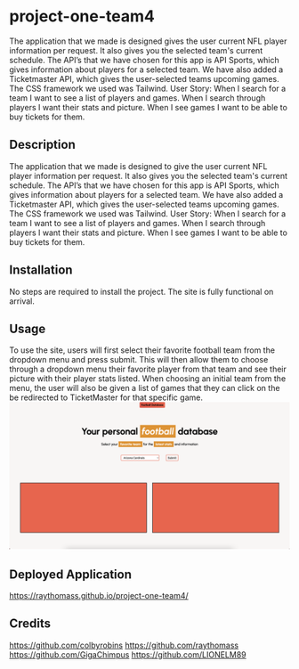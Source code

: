 # project-one-team4
The application that we made is designed gives the user current NFL player information per request. It also gives you the selected team's current schedule.
The API’s that we have chosen for this app is API Sports, which gives information about players for a selected team. We have also added a Ticketmaster API, which gives the user-selected teams upcoming games. The CSS framework we used was Tailwind.
User Story: When I search for a team I want to see a list of players and games. When I search through players I want their stats and picture. When I see games I want to be able to buy tickets for them.

## Description

The application that we made is designed to give the user current NFL player information per request. It also gives you the selected team's current schedule.
The API’s that we have chosen for this app is API Sports, which gives information about players for a selected team. We have also added a Ticketmaster API, which gives the user-selected teams upcoming games. The CSS framework we used was Tailwind.
User Story: When I search for a team I want to see a list of players and games. When I search through players I want their stats and picture. When I see games I want to be able to buy tickets for them.

## Installation

No steps are required to install the project. The site is fully functional on arrival.

## Usage
To use the site, users will first select their favorite football team from the dropdown menu and press submit. This will then allow them to choose through a dropdown menu their favorite player from that team and see their picture with their player stats listed. When choosing an initial team from the menu, the user will also be given a list of games that they can click on the be redirected to TicketMaster for that specific game.
![Site Screenshot](./assets/images/Sports-Database.jpg)

## Deployed Application

https://raythomass.github.io/project-one-team4/

## Credits
https://github.com/colbyrobins
https://github.com/raythomass
https://github.com/GigaChimpus
https://github.com/LIONELM89
